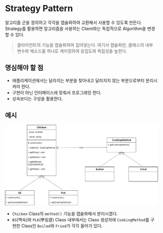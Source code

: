 # Strategy Pattern

알고리즘 군을 정의하고 각각을 캡슐화하여 교환해서 사용할 수 있도록 만든다. Strategy를 활용하면 알고리즘을 사용하는 Client와는 독립적으로 Algorithm을 변경할 수 있다.

> 클라이언트의 기능을 캡슐화하여 집어넣는다. 여기서 캡슐화란, 클래스의 내부 변수와 메소드를 하나로 캐키징하여 응집도와 독립성을 높힌다.

## 명심해야 할 점
* 애플리케이션에서는 달라지는 부분을 찾아내고 달라지지 않는 부분으로부터 분리시켜야 한다.
* 구현이 아닌 인터페이스에 맞춰서 프로그래밍 한다.
* 상속보다는 구성을 활용한다.


## 예시
![UML](./UML.drawio.png)

* `Chicken` Class의 `method()` 기능을 캡슐화해서 분리시켰다.
* `BS`(백숙)와 `PLK`(뿌링클) Class 내부에서는 Class 생성자에 `CookingMethod`를 구현한 Class인 `Boiled`와 `Fried`가 각각 들어가 있다.

